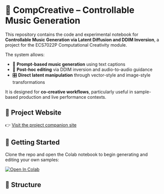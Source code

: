 # 🎼 CompCreative – Controllable Music Generation

This repository contains the code and experimental notebook for **Controllable Music Generation via Latent Diffusion and DDIM Inversion**, a project for the ECS7022P Computational Creativity module.

The system allows:
- 🎨 **Prompt-based music generation** using text captions
- 🔁 **Post-hoc editing** via DDIM inversion and audio-to-audio guidance
- 🎛 **Direct latent manipulation** through vector-style and image-style transformations

It is designed for **co-creative workflows**, particularly useful in sample-based production and live performance contexts.

## 🔗 Project Website

👉 [Visit the project companion site](https://pliploop.github.io/CompCreative)

## 🚀 Getting Started

Clone the repo and open the Colab notebook to begin generating and editing your own samples:

[![Open In Colab](https://colab.research.google.com/assets/colab-badge.svg)](https://colab.research.google.com/drive/1aqACUO1xs5GzviQyLbem_MmnLE9V8Xwy?usp=sharing)

## 📁 Structure

